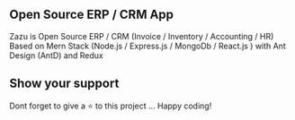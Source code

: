 ## Open Source ERP / CRM App

Zazu is Open Source ERP / CRM (Invoice / Inventory / Accounting / HR) Based on Mern Stack (Node.js / Express.js / MongoDb / React.js ) with Ant Design (AntD) and Redux

## Show your support

Dont forget to give a ⭐️ to this project ... Happy coding!
